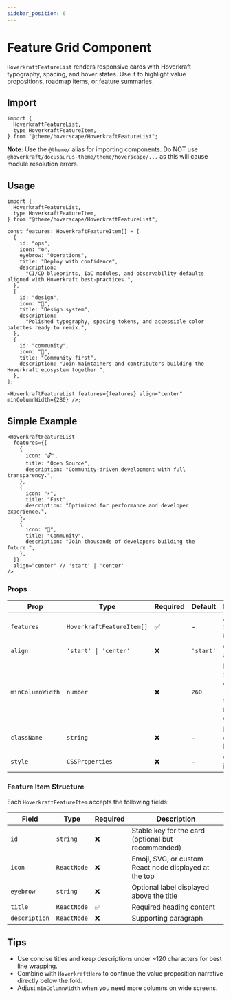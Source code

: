 ```yaml
---
sidebar_position: 6
---
```


# Feature Grid Component

`HoverkraftFeatureList` renders responsive cards with Hoverkraft typography, spacing, and hover states. Use it to highlight value propositions, roadmap items, or feature summaries.

## Import

```tsx
import {
  HoverkraftFeatureList,
  type HoverkraftFeatureItem,
} from "@theme/hoverscape/HoverkraftFeatureList";
```

**Note:** Use the `@theme/` alias for importing components. Do NOT use `@hoverkraft/docusaurus-theme/theme/hoverscape/...` as this will cause module resolution errors.

## Usage

```tsx title="src/components/FeatureHighlights.tsx"
import {
  HoverkraftFeatureList,
  type HoverkraftFeatureItem,
} from "@theme/hoverscape/HoverkraftFeatureList";

const features: HoverkraftFeatureItem[] = [
  {
    id: "ops",
    icon: "⚙️",
    eyebrow: "Operations",
    title: "Deploy with confidence",
    description:
      "CI/CD blueprints, IaC modules, and observability defaults aligned with Hoverkraft best-practices.",
  },
  {
    id: "design",
    icon: "🎨",
    title: "Design system",
    description:
      "Polished typography, spacing tokens, and accessible color palettes ready to remix.",
  },
  {
    id: "community",
    icon: "🤝",
    title: "Community first",
    description: "Join maintainers and contributors building the Hoverkraft ecosystem together.",
  },
];

<HoverkraftFeatureList features={features} align="center" minColumnWidth={280} />;
```

## Simple Example

```tsx
<HoverkraftFeatureList
  features={[
    {
      icon: "🔓",
      title: "Open Source",
      description: "Community-driven development with full transparency.",
    },
    {
      icon: "⚡",
      title: "Fast",
      description: "Optimized for performance and developer experience.",
    },
    {
      icon: "🤝",
      title: "Community",
      description: "Join thousands of developers building the future.",
    },
  ]}
  align="center" // 'start' | 'center'
/>
```

### Props

| Prop             | Type                      | Required | Default   | Description                                              |
| ---------------- | ------------------------- | -------- | --------- | -------------------------------------------------------- |
| `features`       | `HoverkraftFeatureItem[]` | ✅       | -         | Array of feature items                                   |
| `align`          | `'start' \| 'center'`     | ❌       | `'start'` | Content alignment                                        |
| `minColumnWidth` | `number`                  | ❌       | `260`     | Min width for grid columns (px) used for responsive grid |
| `className`      | `string`                  | ❌       | -         | Extend or customize layout                               |
| `style`          | `CSSProperties`           | ❌       | -         | Custom inline styles                                     |

### Feature Item Structure

Each `HoverkraftFeatureItem` accepts the following fields:

| Field         | Type        | Required | Description                                           |
| ------------- | ----------- | -------- | ----------------------------------------------------- |
| `id`          | `string`    | ❌       | Stable key for the card (optional but recommended)    |
| `icon`        | `ReactNode` | ❌       | Emoji, SVG, or custom React node displayed at the top |
| `eyebrow`     | `string`    | ❌       | Optional label displayed above the title              |
| `title`       | `ReactNode` | ✅       | Required heading content                              |
| `description` | `ReactNode` | ❌       | Supporting paragraph                                  |

## Tips

- Use concise titles and keep descriptions under ~120 characters for best line wrapping.
- Combine with `HoverkraftHero` to continue the value proposition narrative directly below the fold.
- Adjust `minColumnWidth` when you need more columns on wide screens.
